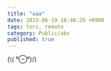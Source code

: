 ```yaml
---
title: "aaa"
date: 2015-06-19 18:48:29 +0900
tags: tori, remote
category: Public/abc
published: true
---
```


(\\( ⁰⊖⁰)/)


